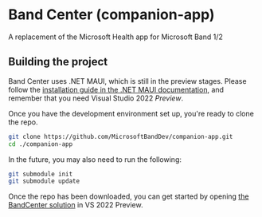 # Band Center (companion-app)
A replacement of the Microsoft Health app for Microsoft Band 1/2

## Building the project
Band Center uses .NET MAUI, which is still in the preview stages. Please follow the [installation guide in the .NET MAUI documentation](https://docs.microsoft.com/en-us/dotnet/maui/get-started/installation),
and remember that you need Visual Studio 2022 *Preview*.

Once you have the development environment set up, you're ready to clone the repo.
```bash
git clone https://github.com/MicrosoftBandDev/companion-app.git
cd ./companion-app
```

In the future, you may also need to run the following:
```bash
git submodule init
git submodule update
```

Once the repo has been downloaded, you can get started by opening [the BandCenter solution](https://github.com/MicrosoftBandDev/companion-app/blob/main/BandCenter/BandCenter.sln)
in VS 2022 Preview.
